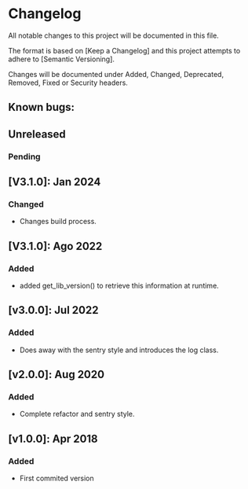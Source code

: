 # Changelog

All notable changes to this project will be documented in this file.

The format is based on [Keep a Changelog] and this project attempts to adhere to [Semantic Versioning].

Changes will be documented under Added, Changed, Deprecated, Removed, Fixed or Security headers.

## Known bugs:

## Unreleased
### Pending

## [V3.1.0]: Jan 2024
### Changed
- Changes build process.

## [V3.1.0]: Ago 2022
### Added
- added get_lib_version() to retrieve this information at runtime.

## [v3.0.0]: Jul 2022
### Added
- Does away with the sentry style and introduces the log class.

## [v2.0.0]: Aug 2020
### Added
- Complete refactor and sentry style.

## [v1.0.0]: Apr 2018
### Added
- First commited version

